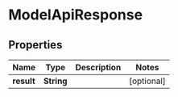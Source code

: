 

# ModelApiResponse


## Properties

| Name | Type | Description | Notes |
|------------ | ------------- | ------------- | -------------|
|**result** | **String** |  |  [optional] |




